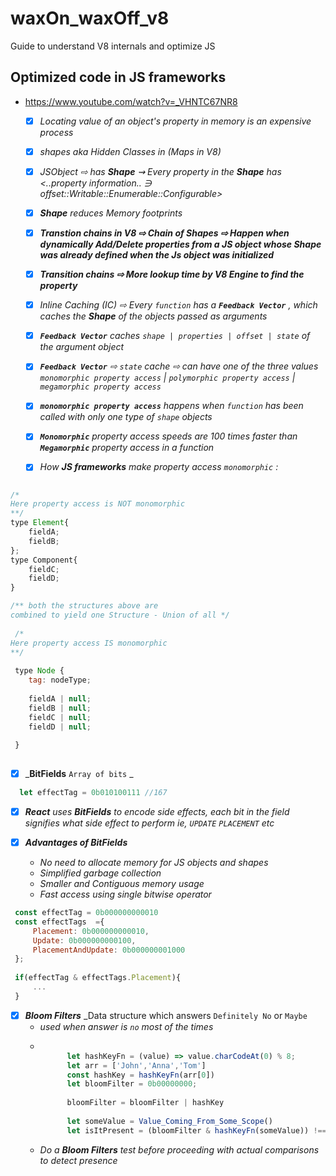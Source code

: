 # waxOn_waxOff_v8
Guide to understand V8 internals and optimize JS

## Optimized code in JS frameworks
- https://www.youtube.com/watch?v=_VHNTC67NR8

    - [x] _Locating value of an object's property in memory is an expensive process_
    - [x] _shapes aka Hidden Classes in (Maps in V8)_
    - [x] _JSObject ⇨ has **Shape** ⇝ Every property in the **Shape** has <..property information.. ∋ offset::Writable::Enumerable::Configurable>_
    - [x] _**Shape**_  _reduces Memory footprints_
    - [x] _**Transtion chains in V8 ⇨ Chain of Shapes ⇨ Happen when dynamically Add/Delete properties from a JS object whose Shape was already defined when the Js object was initialized**_
    - [x] _**Transition chains ⇨ More lookup time by V8 Engine to find the property**_ 
    - [x] _Inline Caching (IC) ⇨ Every `function` has a **`Feedback Vector`** , which caches the **Shape** of the objects passed as arguments_
    - [x] _**`Feedback Vector`** caches `shape | properties | offset | state` of the argument object_
    - [x] _**`Feedback Vector`** ⇨ `state` cache  ⇨ can have one of the three values `monomorphic property access` | `polymorphic property access` | `megamorphic property access`_
    
    - [x] _**`monomorphic property access`** happens when `function` has been called with only one type of `shape` objects_
    - [x] _**`Monomorphic`** property access speeds are 100 times faster than **`Megamorphic`** property access in a function_
    - [x] _How **JS frameworks** make property access `monomorphic` :_
```javascript

/*
Here property access is NOT monomorphic
**/
type Element{
    fieldA;
    fieldB;
};
type Component{
    fieldC;
    fieldD;
}

/** both the structures above are 
combined to yield one Structure - Union of all */
 
 /*
Here property access IS monomorphic
**/
 
 type Node {
    tag: nodeType;
    
    fieldA | null;
    fieldB | null;   
    fieldC | null;
    fieldD | null;
    
 }
 

```

  - [x] _**BitFields** `Array of bits` _
  
  ```javascript
    let effectTag = 0b010100111 //167
  
  ```
   - [x] _**React** uses **BitFields** to encode side effects, each bit in the field signifies what side effect to perform_
   _ie, `UPDATE` `PLACEMENT` etc_
   
   - [x] _**Advantages of BitFields**_
        - _No need to allocate memory for JS objects and shapes_
        - _Simplified garbage collection_
        - _Smaller and Contiguous memory usage_
        - _Fast access using single bitwise operator_
   ```javascript
    const effectTag = 0b000000000010
    const effectTags  ={
        Placement: 0b000000000010,
        Update: 0b000000000100,
        PlacementAndUpdate: 0b000000001000
    };
    
    if(effectTag & effectTags.Placement){
        ...
    }
  
  ```
   - [x] _**Bloom Filters**_ _Data structure which answers `Definitely No` or `Maybe`
        - _used when answer is `no` most of the times_
        - ```javascript
                
                let hashKeyFn = (value) => value.charCodeAt(0) % 8;
                let arr = ['John','Anna','Tom']
                const hashKey = hashKeyFn(arr[0])
                let bloomFilter = 0b00000000;
                
                bloomFilter = bloomFilter | hashKey
                
                let someValue = Value_Coming_From_Some_Scope()
                let isItPresent = (bloomFilter & hashKeyFn(someValue)) !== 0
           ```
        - _Do a_  _**Bloom Filters**_  _test before proceeding with actual comparisons to detect presence_ 
















